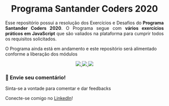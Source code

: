 <h1 align="center">Programa Santander Coders 2020</h1>

<p align="justify">Esse repositório possui a resolução dos Exercícios e Desafios do <strong>Programa Santander Coders 2020</strong>. O Programa segue com <strong>vários exercícios práticos em JavaScript</strong> que são valiados na plataforma para cumprir todos os requisitos solicitados.</p>

<p>O Programa ainda está em andamento e este repositório será alimentado conforme a liberação dos módulos</p>

<p align="center">
  <a aria-label="Ver Site" href="https://www.becas-santander.com/pt/program/santandercodersjava2020">
    <img src="http://img.shields.io/badge/Sobre-o%20Programa-yellow?logo=javascript"></img>
  </a>
  <a aria-label="Repositórios Git" href="https://github.com/VictorObrien/">
    <img src="https://img.shields.io/badge/Github-VictorObrien-success?logo=github"></img>
  </a>
  <a aria-label="LinkedIn" href="https://www.linkedin.com/in/paulo-victor-rebou%C3%A7as-pereira-a6a72aa8/">
    <img src="http://img.shields.io/badge/LinkedIn-/PauloVictorRebouças-informational?logo=linkedin"></img>
  </a>
</p>


### :memo: Envie seu comentário!  

Sinta-se a vontade para comentar e dar feedbacks  

Conecte-se comigo no <a aria-label="LinkedIn"  href="https://www.linkedin.com/in/paulo-victor-rebou%C3%A7as-pereira-a6a72aa8/">LinkedIn</a>!
